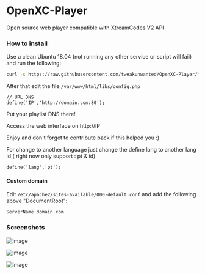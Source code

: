# OpenXC-Player
Open source web player compatible with XtreamCodes V2 API

### How to install

Use a clean Ubuntu 18.04 (not running any other service or script will fail) and run the following:

```sh
curl -s https://raw.githubusercontent.com/tweakunwanted/OpenXC-Player/master/install.sh | sudo bash
```

After that edit the file `/var/www/html/libs/config.php`

```
// URL DNS
define('IP','http://domain.com:80'); 
```

Put your playlist DNS there!

Access the web interface on http://IP

Enjoy and don't forget to contribute back if this helped you :)

For change to another language 
just change the define lang to another lang id ( right now only support : pt & id)
```
define('lang','pt');
```

#### Custom domain

Edit `/etc/apache2/sites-available/000-default.conf` and add the following above "DocumentRoot":

```
ServerName domain.com
```

### Screenshots

![image](https://user-images.githubusercontent.com/56216907/66614072-f1c31e80-eb9d-11e9-93ad-81610630685a.png)

![image](https://user-images.githubusercontent.com/56216907/66614142-3484f680-eb9e-11e9-9c54-4388fa865bae.png)

![image](https://user-images.githubusercontent.com/56216907/66614200-731ab100-eb9e-11e9-8bc5-3731e55690ac.png)
